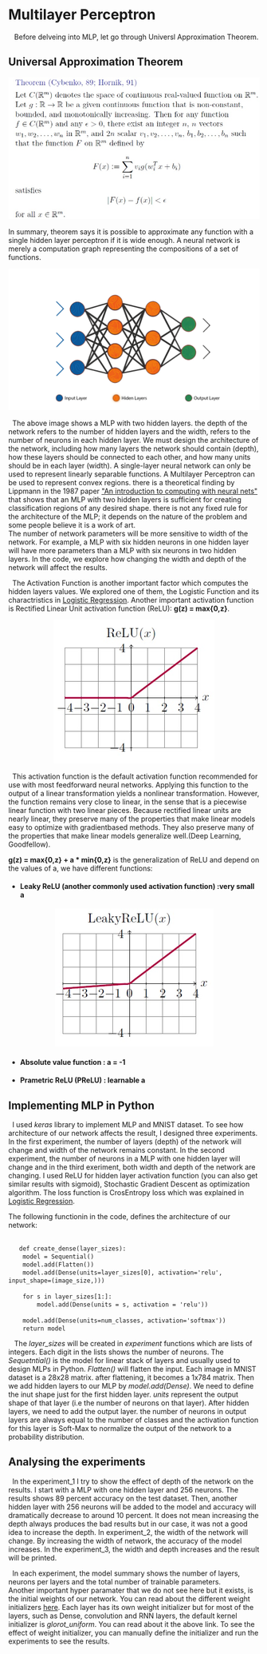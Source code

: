 # Multilayer Perceptron
&nbsp;&nbsp; Before delveing into MLP, let go through Universl Approximation Theorem.
## Universal Approximation Theorem

<p align="center"><img src = "images/UAT.jpg"><br/>
  
 In summary, theorem says it is possible to approximate any function with a single hidden layer perceptron if it is wide enough. 
A neural network is merely a computation graph representing the compositions of a set of functions.
  <p align="center"><img src = "images/ANN-Graph.gif"><br/>
    
  &nbsp;&nbsp;The above image shows a MLP with two hidden layers. the depth of the network refers to the number of hidden layers and the width, refers to the number of neurons in each hidden layer. We must design the architecture of the network, including how many layers the network should contain (depth), how these layers should be connected to each other, and how many units should be in each layer (width). A single-layer neural network can only be used to represent linearly separable functions. A Multilayer Perceptron can be used to represent convex regions. there is a theoretical finding by Lippmann in the 1987 paper ["An introduction to computing with neural nets"](https://ieeexplore.ieee.org/abstract/document/1165576) that shows that an MLP with two hidden layers is sufficient for creating classification regions of any desired shape. there is not any fixed rule for the architecture of the MLP; it depends on the nature of the problem and some people believe it is a work of art.<br/>
 The number of network parameters will be more sensitive to width of the network. For example, a MLP with six hidden neurons in one hidden layer will have more parameters than a MLP with six neurons in two hidden layers. In the code, we explore how changing the width and depth of the network will affect the results.<br/>
    
&nbsp;&nbsp;The Activation Function is another important factor which computes the hidden layers values. We explored one of them, the Logistic Function and its charactristics in [Logistic Regression](https://github.com/HosseinDvz/Python/tree/main/Deep-Learning/Logistic%20%26%20Softmax%20Regression). Another important activation function is Rectified Linear Unit activation function (ReLU): **g(z) = max{0,z}**.
<p align="center"><img src = "images/ReLu.jpg"><br/>
  
  &nbsp;&nbsp;This activation function is the default activation function recommended for use with most feedforward neural networks. Applying this function to the output of a linear transformation yields a nonlinear transformation. However, the function remains very close to linear, in the sense that is a piecewise linear function with two linear pieces. Because rectified linear units are nearly linear, they preserve many of the properties that make linear models easy to optimize with gradientbased methods. They also preserve many of the properties that make linear models generalize well.(Deep Learning, Goodfellow). <br/>
  
 **g(z) = max{0,z} + a * min{0,z}** is the generalization of ReLU and depend on the values of a, we have different functions:
  - #### Leaky ReLU (another commonly used activation function) :very small a
 <p align="center"><img src = "images/LeakyReLU.jpg"><br/>
   
   
 - #### Absolute value function : a = -1 <br/>
   
 - #### Prametric ReLU (PReLU) : learnable a <br/>
## Implementing MLP in Python
   &nbsp;&nbsp;I used *keras* library to implement MLP and MNIST dataset. To see how architecture of our network affects the result, I designed three experiments. In the first experiment, the number of layers (depth) of the network will change and width of the network remains constant. In the second experiment, the number of neurons in a MLP with one hidden layer will change and in the third exeriment, both width and depth of the network are changing. I used ReLU for hidden layer activation function (you can also get similar results with sigmoid), Stochastic Gradient Descent as optimization algorithm. The loss function is CrosEntropy loss which was explained in [Logistic Regression](https://github.com/HosseinDvz/Python/tree/main/Deep-Learning/Logistic%20%26%20Softmax%20Regression). <br/>
  
 The following functionin in the code, defines the architecture of our network:
```

   def create_dense(layer_sizes):
    model = Sequential()
    model.add(Flatten())
    model.add(Dense(units=layer_sizes[0], activation='relu', input_shape=(image_size,)))

    for s in layer_sizes[1:]:
        model.add(Dense(units = s, activation = 'relu'))

    model.add(Dense(units=num_classes, activation='softmax'))
    return model
  ```

  &nbsp;&nbsp; The *layer_sizes* will be created in *experiment* functions which are lists of integers. Each digit in the lists shows the number of neurons. The *Sequetntial()* is the model for linear stack of layers and usually used to design MLPs in Python. *Flatten()* will flatten the input. Each image in MNIST dataset is a 28x28 matrix. after flattening, it becomes a 1x784 matrix. Then we add hidden layers to our MLP by *model.add(Dense)*. We need to define the inut shape just for the first hidden layer. *units* represent the output shape of that layer (i.e the number of neurons on that layer). After hidden layers, we need to add the output layer. the number of neurons in output layers are always equal to the number of classes and the activation function for this layer is Soft-Max to normalize the output of the network to a probability distribution. <br/>
   
  ## Analysing the experiments
&nbsp;&nbsp;In the experiment_1 I try to show the effect of depth of the network on the results. I start with a MLP with one hidden layer and 256 neurons. The results shows 89 percent accuracy on the test dataset. Then, another hidden layer with 256 neurons will be added to the model and accuracy will dramatically decrease to around 10 percent. It does not mean increasing the depth always produces the bad results but in our case, it was not a good idea to increase the depth. 
 In experiment_2, the width of the network will change. By increasing the width of network, the accuracy of the model increases. 
In the experiment_3, the width and depth increases and the result will be printed. <br/>
 
  &nbsp;&nbsp;In each experiment, the model summary shows the number of layers, neurons per layers and the total number of trainable parameters. <br/>
   Another important hyper paramater that we do not see here but it exists, is the initial weights of our network. You can read about the different weight initializers [here](https://keras.io/api/layers/initializers/). Each layer has its own weight initializer but for most of the layers, such as Dense, convolution and RNN layers, the default kernel initializer is *glorot_uniform*. You can read about it the above link. To see the effect of weight initializer, you can manually define the initializer and run the experiments to see the results. <br/>
 
   
  
   
   
   
